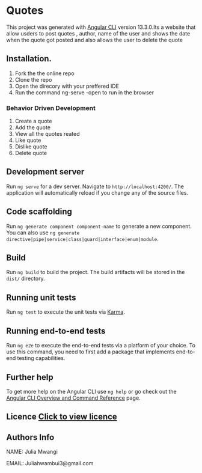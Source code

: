 # Quotes

This project was generated with [Angular CLI](https://github.com/angular/angular-cli) version 13.3.0.Its a website that allow usders to post quotes , author, name of the user and shows the date when the quote got  posted  and also allows the user to delete the quote

## Installation.
1. Fork the the online repo
2. Clone the repo
3. Open the direcory with  your preffered IDE
4. Run the command ng-serve -open to run in the browser

### Behavior Driven Development

1. Create a quote
2. Add the quote
3. View  all the quotes reated
4. Like  quote
5. Dislike quote
6. Delete quote


## Development server

Run `ng serve` for a dev server. Navigate to `http://localhost:4200/`. The application will automatically reload if you change any of the source files.

## Code scaffolding

Run `ng generate component component-name` to generate a new component. You can also use `ng generate directive|pipe|service|class|guard|interface|enum|module`.

## Build

Run `ng build` to build the project. The build artifacts will be stored in the `dist/` directory.

## Running unit tests

Run `ng test` to execute the unit tests via [Karma](https://karma-runner.github.io).

## Running end-to-end tests

Run `ng e2e` to execute the end-to-end tests via a platform of your choice. To use this command, you need to first add a package that implements end-to-end testing capabilities.

## Further help

To get more help on the Angular CLI use `ng help` or go check out the [Angular CLI Overview and Command Reference](https://angular.io/cli) page.
## Licence [Click to view licence](LICENSE)
## Authors Info
<p>NAME: Julia Mwangi</p>
<p>EMAIL: Juliahwambui3@gmail.com</p>
